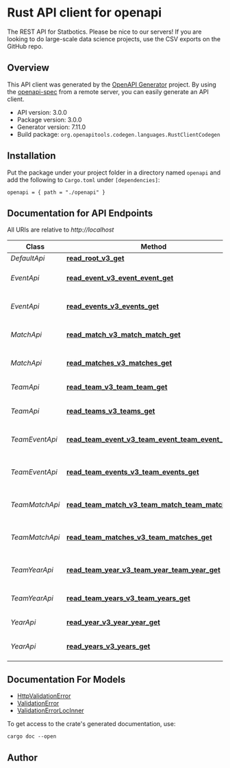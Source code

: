 # Rust API client for openapi

The REST API for Statbotics. Please be nice to our servers! If you are looking to do large-scale data science projects, use the CSV exports on the GitHub repo.


## Overview

This API client was generated by the [OpenAPI Generator](https://openapi-generator.tech) project.  By using the [openapi-spec](https://openapis.org) from a remote server, you can easily generate an API client.

- API version: 3.0.0
- Package version: 3.0.0
- Generator version: 7.11.0
- Build package: `org.openapitools.codegen.languages.RustClientCodegen`

## Installation

Put the package under your project folder in a directory named `openapi` and add the following to `Cargo.toml` under `[dependencies]`:

```
openapi = { path = "./openapi" }
```

## Documentation for API Endpoints

All URIs are relative to *http://localhost*

Class | Method | HTTP request | Description
------------ | ------------- | ------------- | -------------
*DefaultApi* | [**read_root_v3_get**](docs/DefaultApi.md#read_root_v3_get) | **GET** /v3/ | Read Root
*EventApi* | [**read_event_v3_event_event_get**](docs/EventApi.md#read_event_v3_event_event_get) | **GET** /v3/event/{event} | Query a single event
*EventApi* | [**read_events_v3_events_get**](docs/EventApi.md#read_events_v3_events_get) | **GET** /v3/events | Query multiple events
*MatchApi* | [**read_match_v3_match_match_get**](docs/MatchApi.md#read_match_v3_match_match_get) | **GET** /v3/match/{match} | Query a single match
*MatchApi* | [**read_matches_v3_matches_get**](docs/MatchApi.md#read_matches_v3_matches_get) | **GET** /v3/matches | Query multiple matches
*TeamApi* | [**read_team_v3_team_team_get**](docs/TeamApi.md#read_team_v3_team_team_get) | **GET** /v3/team/{team} | Query a single team
*TeamApi* | [**read_teams_v3_teams_get**](docs/TeamApi.md#read_teams_v3_teams_get) | **GET** /v3/teams | Query multiple teams
*TeamEventApi* | [**read_team_event_v3_team_event_team_event_get**](docs/TeamEventApi.md#read_team_event_v3_team_event_team_event_get) | **GET** /v3/team_event/{team}/{event} | Query a single team event
*TeamEventApi* | [**read_team_events_v3_team_events_get**](docs/TeamEventApi.md#read_team_events_v3_team_events_get) | **GET** /v3/team_events | Query multiple team events
*TeamMatchApi* | [**read_team_match_v3_team_match_team_match_get**](docs/TeamMatchApi.md#read_team_match_v3_team_match_team_match_get) | **GET** /v3/team_match/{team}/{match} | Query a single team match
*TeamMatchApi* | [**read_team_matches_v3_team_matches_get**](docs/TeamMatchApi.md#read_team_matches_v3_team_matches_get) | **GET** /v3/team_matches | Query multiple team matches
*TeamYearApi* | [**read_team_year_v3_team_year_team_year_get**](docs/TeamYearApi.md#read_team_year_v3_team_year_team_year_get) | **GET** /v3/team_year/{team}/{year} | Query a single team year
*TeamYearApi* | [**read_team_years_v3_team_years_get**](docs/TeamYearApi.md#read_team_years_v3_team_years_get) | **GET** /v3/team_years | Query multiple team years
*YearApi* | [**read_year_v3_year_year_get**](docs/YearApi.md#read_year_v3_year_year_get) | **GET** /v3/year/{year} | Query a single year
*YearApi* | [**read_years_v3_years_get**](docs/YearApi.md#read_years_v3_years_get) | **GET** /v3/years | Query multiple years


## Documentation For Models

 - [HttpValidationError](docs/HttpValidationError.md)
 - [ValidationError](docs/ValidationError.md)
 - [ValidationErrorLocInner](docs/ValidationErrorLocInner.md)


To get access to the crate's generated documentation, use:

```
cargo doc --open
```

## Author



